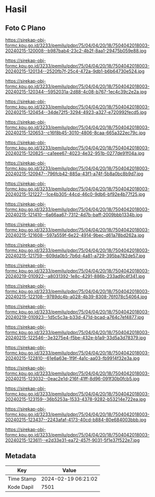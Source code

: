 # Hasil

## Foto C Plano

https://sirekap-obj-formc.kpu.go.id/3233/pemilu/pdpr/75/04/04/20/18/7504042018003-20240215-120008--b987bab4-23c2-4b2f-8aa1-29475b059e88.jpg

https://sirekap-obj-formc.kpu.go.id/3233/pemilu/pdpr/75/04/04/20/18/7504042018003-20240215-120134--2520fb7f-25c4-472a-9db1-b6b64730e524.jpg

https://sirekap-obj-formc.kpu.go.id/3233/pemilu/pdpr/75/04/04/20/18/7504042018003-20240215-120344--5952031a-2d88-4c08-b767-1ec4c39c2e2a.jpg

https://sirekap-obj-formc.kpu.go.id/3233/pemilu/pdpr/75/04/04/20/18/7504042018003-20240215-120454--34de72f5-3294-4923-a327-e720992fecd5.jpg

https://sirekap-obj-formc.kpu.go.id/3233/pemilu/pdpr/75/04/04/20/18/7504042018003-20240215-120653--c16f8b45-3010-4806-8caa-665a322ec79c.jpg

https://sirekap-obj-formc.kpu.go.id/3233/pemilu/pdpr/75/04/04/20/18/7504042018003-20240215-120825--ca1eee67-4023-4e32-951b-0277de91f04a.jpg

https://sirekap-obj-formc.kpu.go.id/3233/pemilu/pdpr/75/04/04/20/18/7504042018003-20240215-120947--796fcb42-885a-43f1-a74f-5b8a0bc8b9d7.jpg

https://sirekap-obj-formc.kpu.go.id/3233/pemilu/pdpr/75/04/04/20/18/7504042018003-20240215-121227--1ce4b305-44cd-46c0-9db6-bf92e4b77f25.jpg

https://sirekap-obj-formc.kpu.go.id/3233/pemilu/pdpr/75/04/04/20/18/7504042018003-20240215-121410--6a66aa67-7312-4d7b-baff-2009bbb1334b.jpg

https://sirekap-obj-formc.kpu.go.id/3233/pemilu/pdpr/75/04/04/20/18/7504042018003-20240215-121608--597a559f-6e22-4914-9bec-d61a78bd262a.jpg

https://sirekap-obj-formc.kpu.go.id/3233/pemilu/pdpr/75/04/04/20/18/7504042018003-20240215-121759--609da0b5-7b6d-4a81-a729-395ba782de57.jpg

https://sirekap-obj-formc.kpu.go.id/3233/pemilu/pdpr/75/04/04/20/18/7504042018003-20240219-010922--a8031392-1e8c-4291-886b-233ad9c4f341.jpg

https://sirekap-obj-formc.kpu.go.id/3233/pemilu/pdpr/75/04/04/20/18/7504042018003-20240215-122108--9789dc4b-a028-4b39-8308-76f078c54064.jpg

https://sirekap-obj-formc.kpu.go.id/3233/pemilu/pdpr/75/04/04/20/18/7504042018003-20240219-010923--1d5c5c3a-b33d-471d-bcad-a764c7ef4877.jpg

https://sirekap-obj-formc.kpu.go.id/3233/pemilu/pdpr/75/04/04/20/18/7504042018003-20240215-122546--3e3275e4-f5be-432e-b1a9-33d5a3d78379.jpg

https://sirekap-obj-formc.kpu.go.id/3233/pemilu/pdpr/75/04/04/20/18/7504042018003-20240215-122810--61e6a63e-1f9f-4a1c-aa03-fb9914f32e3a.jpg

https://sirekap-obj-formc.kpu.go.id/3233/pemilu/pdpr/75/04/04/20/18/7504042018003-20240215-123032--0eac2e1d-216f-41ff-8d96-091f30b0fcb5.jpg

https://sirekap-obj-formc.kpu.go.id/3233/pemilu/pdpr/75/04/04/20/18/7504042018003-20240215-123159--36b5253a-1533-4378-9282-b53214e722ea.jpg

https://sirekap-obj-formc.kpu.go.id/3233/pemilu/pdpr/75/04/04/20/18/7504042018003-20240215-123437--2243afaf-4173-40cd-b884-80e684003bbb.jpg

https://sirekap-obj-formc.kpu.go.id/3233/pemilu/pdpr/75/04/04/20/18/7504042018003-20240215-123611--e2d33e31-ea72-457f-9031-5f1e37f522e7.jpg


## Metadata

| Key        | Value               |
| ---------- | ------------------- |
| Time Stamp | 2024-02-19 06:21:02 |
| Kode Dapil | 7501                |



